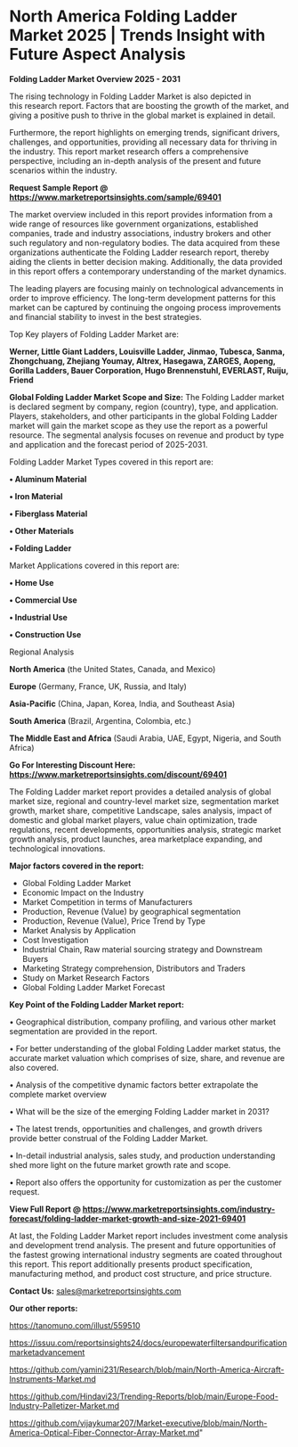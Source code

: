 # North America Folding Ladder Market 2025 | Trends Insight with Future Aspect Analysis

<Strong> Folding Ladder Market Overview 2025 - 2031</strong>

The rising technology in Folding Ladder Market is also depicted in this research report. Factors that are boosting the growth of the market, and giving a positive push to thrive in the global market is explained in detail.

Furthermore, the report highlights on emerging trends, significant drivers, challenges, and opportunities, providing all necessary data for thriving in the industry. This report market research offers a comprehensive perspective, including an in-depth analysis of the present and future scenarios within the industry.

<strong>Request Sample Report @ <a href=https://www.marketreportsinsights.com/sample/69401>https://www.marketreportsinsights.com/sample/69401</a></strong>

The market overview included in this report provides information from a wide range of resources like government organizations, established companies, trade and industry associations, industry brokers and other such regulatory and non-regulatory bodies. The data acquired from these organizations authenticate the Folding Ladder research report, thereby aiding the clients in better decision making. Additionally, the data provided in this report offers a contemporary understanding of the market dynamics.

The leading players are focusing mainly on technological advancements in order to improve efficiency. The long-term development patterns for this market can be captured by continuing the ongoing process improvements and financial stability to invest in the best strategies.

Top Key players of Folding Ladder Market are:

<strong>Werner, Little Giant Ladders, Louisville Ladder, Jinmao, Tubesca, Sanma, Zhongchuang, Zhejiang Youmay, Altrex, Hasegawa, ZARGES, Aopeng, Gorilla Ladders, Bauer Corporation, Hugo Brennenstuhl, EVERLAST, Ruiju, Friend</strong>

<strong><b>Global Folding Ladder Market Scope and Size:</b></strong>
The Folding Ladder market is declared segment by company, region (country), type, and application. Players, stakeholders, and other participants in the global Folding Ladder market will gain the market scope as they use the report as a powerful resource. The segmental analysis focuses on revenue and product by type and application and the forecast period of 2025-2031.

Folding Ladder Market Types covered in this report are:

<strong>• Aluminum Material

• Iron Material

• Fiberglass Material

• Other Materials

• Folding Ladder</strong>

Market Applications covered in this report are:

<strong>• Home Use

• Commercial Use

• Industrial Use

• Construction Use</strong> 

Regional Analysis

<strong>North America</strong> (the United States, Canada, and Mexico)

<strong>Europe</strong> (Germany, France, UK, Russia, and Italy)

<strong>Asia-Pacific</strong> (China, Japan, Korea, India, and Southeast Asia)

<strong>South America</strong> (Brazil, Argentina, Colombia, etc.)

<strong>The Middle East and Africa</strong> (Saudi Arabia, UAE, Egypt, Nigeria, and South Africa)

<strong>Go For Interesting Discount Here: <a href=https://www.marketreportsinsights.com/discount/69401>https://www.marketreportsinsights.com/discount/69401</a></strong>

The Folding Ladder market report provides a detailed analysis of global market size, regional and country-level market size, segmentation market growth, market share, competitive Landscape, sales analysis, impact of domestic and global market players, value chain optimization, trade regulations, recent developments, opportunities analysis, strategic market growth analysis, product launches, area marketplace expanding, and technological innovations.

<strong><b>Major factors covered in the report:</b></strong>
<ul>
  <li>Global Folding Ladder Market </li>
  <li>Economic Impact on the Industry</li>
  <li>Market Competition in terms of Manufacturers</li>
  <li>Production, Revenue (Value) by geographical segmentation</li>
  <li>Production, Revenue (Value), Price Trend by Type</li>
  <li>Market Analysis by Application</li>
  <li>Cost Investigation</li>
  <li>Industrial Chain, Raw material sourcing strategy and Downstream Buyers</li>
  <li>Marketing Strategy comprehension, Distributors and Traders</li>
  <li>Study on Market Research Factors</li>
  <li>Global Folding Ladder Market Forecast</li>
</ul>

<strong><b>Key Point of the Folding Ladder Market report:</b></strong>

• Geographical distribution, company profiling, and various other market segmentation are provided in the report.

• For better understanding of the global Folding Ladder market status, the accurate market valuation which comprises of size, share, and revenue are also covered.

• Analysis of the competitive dynamic factors better extrapolate the complete market overview

• What will be the size of the emerging Folding Ladder market in 2031?

• The latest trends, opportunities and challenges, and growth drivers provide better construal of the Folding Ladder Market.

• In-detail industrial analysis, sales study, and production understanding shed more light on the future market growth rate and scope.

• Report also offers the opportunity for customization as per the customer request.

<strong><b>View Full Report @ <a href=https://www.marketreportsinsights.com/industry-forecast/folding-ladder-market-growth-and-size-2021-69401>https://www.marketreportsinsights.com/industry-forecast/folding-ladder-market-growth-and-size-2021-69401</a></b></strong>


At last, the Folding Ladder Market report includes investment come analysis and development trend analysis. The present and future opportunities of the fastest growing international industry segments are coated throughout this report. This report additionally presents product specification, manufacturing method, and product cost structure, and price structure.

<strong>Contact Us:</strong>
sales@marketreportsinsights.com

<strong>Our other reports:</strong>

<a href=https://tanomuno.com/illust/559510>https://tanomuno.com/illust/559510</a>

<a href=https://issuu.com/reportsinsights24/docs/europewaterfiltersandpurificationmarketadvancement>https://issuu.com/reportsinsights24/docs/europewaterfiltersandpurificationmarketadvancement</a>

<a href=https://github.com/yamini231/Research/blob/main/North-America-Aircraft-Instruments-Market.md>https://github.com/yamini231/Research/blob/main/North-America-Aircraft-Instruments-Market.md</a>

<a href=https://github.com/Hindavi23/Trending-Reports/blob/main/Europe-Food-Industry-Palletizer-Market.md>https://github.com/Hindavi23/Trending-Reports/blob/main/Europe-Food-Industry-Palletizer-Market.md</a>

<a href=https://github.com/vijaykumar207/Market-executive/blob/main/North-America-Optical-Fiber-Connector-Array-Market.md>https://github.com/vijaykumar207/Market-executive/blob/main/North-America-Optical-Fiber-Connector-Array-Market.md</a>"
